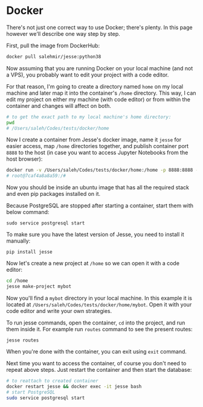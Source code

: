 # Docker

There's not just one correct way to use Docker; there's plenty. In this page however we'll describe one way step by step.

First, pull the image from DockerHub:
```sh
docker pull salehmir/jesse:python38
```

Now assuming that you are running Docker on your local machine (and not a VPS), you probably want to edit your project with a code editor. 

For that reason, I'm going to create a directory named `home` on my local machine and later map it into the container's `/home` directory. This way, I can edit my project on either my machine (with code editor) or from within the container and changes will affect on both. 
```sh
# to get the exact path to my local machine's home directory:
pwd
# /Users/saleh/Codes/tests/docker/home
```

Now I create a container from Jesse's docker image, name it `jesse` for easier access, map `/home` directories together, and publish container port `8888` to the host (in case you want to access Jupyter Notebooks from the host browser):

```sh
docker run -v /Users/saleh/Codes/tests/docker/home:/home -p 8888:8888 -it --name jesse salehmir/jesse:python38 /bin/bash
# root@7caf4a8a8a59:/#
```

Now you should be inside an ubuntu image that has all the required stack and even pip packages installed on it. 

Because PostgreSQL are stopped after starting a container, start them with below command:
```
sudo service postgresql start
```

To make sure you have the latest version of Jesse, you need to install it manually:
```
pip install jesse
``` 

Now let's create a new project at `/home` so we can open it with a code editor:
```sh
cd /home
jesse make-project mybot
```

Now you'll find a `mybot` directory in your local machine. In this example it is located at `/Users/saleh/Codes/tests/docker/home/mybot`. Open it with your code editor and write your own strategies. 

To run jesse commands, open the container, `cd` into the project, and run them inside it. For example run `routes` command to see the present routes:

```
jesse routes
```

When you're done with the container, you can exit using `exit` command. 

Next time you want to access the container, of course you don't need to repeat above steps. Just restart the container and then start the database:
```sh
# to reattach to created container 
docker restart jesse && docker exec -it jesse bash
# start PostgreSQL
sudo service postgresql start
```
